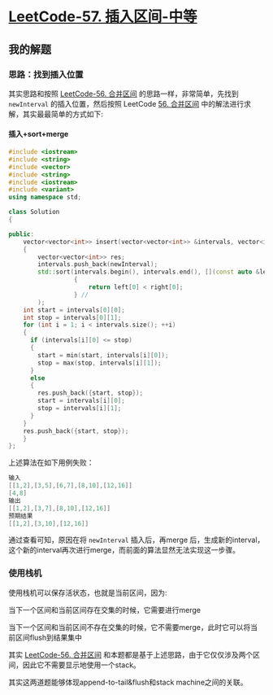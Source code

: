# [LeetCode-57. 插入区间-中等](https://leetcode.cn/problems/insert-interval/) 

## 我的解题

### 思路：找到插入位置

其实思路和按照 [LeetCode-56. 合并区间](https://leetcode.cn/problems/merge-intervals/) 的思路一样，非常简单，先找到 `newInterval` 的插入位置，然后按照 LeetCode [56. 合并区间](https://leetcode.cn/problems/merge-intervals/) 中的解法进行求解，其实最最简单的方式如下:

#### 插入+sort+merge



```c++
#include <iostream>
#include <string>
#include <vector>
#include <string>
#include <iostream>
#include <variant>
using namespace std;

class Solution
{

public:
    vector<vector<int>> insert(vector<vector<int>> &intervals, vector<int> &newInterval)
    {
        vector<vector<int>> res;
        intervals.push_back(newInterval);
        std::sort(intervals.begin(), intervals.end(), [](const auto &left, const auto &right) //
                  {                                                                           //
                      return left[0] < right[0];
                  } //
        );
    int start = intervals[0][0];
    int stop = intervals[0][1];
    for (int i = 1; i < intervals.size(); ++i)
    {
      if (intervals[i][0] <= stop)
      {
        start = min(start, intervals[i][0]);
        stop = max(stop, intervals[i][1]);
      }
      else
      {
        res.push_back({start, stop});
        start = intervals[i][0];
        stop = intervals[i][1];
      }
    }
    res.push_back({start, stop});
    }
};
```

上述算法在如下用例失败：

```c++
输入
[[1,2],[3,5],[6,7],[8,10],[12,16]]
[4,8]
输出
[[1,2],[3,7],[8,10],[12,16]]
预期结果
[[1,2],[3,10],[12,16]]
```

通过查看可知，原因在将 `newInterval` 插入后，再merge 后，生成新的interval，这个新的interval再次进行merge，而前面的算法显然无法实现这一步骤。







### 使用栈机

使用栈机可以保存活状态，也就是当前区间，因为:

当下一个区间和当前区间存在交集的时候，它需要进行merge

当下一个区间和当前区间不存在交集的时候，它不需要merge，此时它可以将当前区间flush到结果集中

其实 [LeetCode-56. 合并区间](https://leetcode.cn/problems/merge-intervals/) 和本题都是基于上述思路，由于它仅仅涉及两个区间，因此它不需要显示地使用一个stack。

其实这两道题能够体现append-to-tail&flush和stack machine之间的关联。

